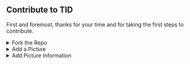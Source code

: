 ## Contribute to TID

First and foremost, thanks for your time and for taking the first steps to contribute.

<details>
  <summary>Fork the Repo</summary>

  First thing first, fork the repo so that you can make necessary changes to the file.

  ---
</details>

<details>
  <summary>Add a Picture</summary>

  Browse to the `images` folder and upload the wallpaper you want to share. Make sure to give it a proper name.

  ---
</details>

<details>
  <summary>Add Picture Information</summary>

  Open the `image_data.json` file. Inside the square brackets, insert the following snippet(**At the top**).

  ```json
{
  "image_name": ,
  "file_type": ,
  "orientation": ,

  "height": ,
  "width": ,

  "author": ,
  "author_link": ,

  "source": ,
  "source_link": ,
},
  ```

|  Parameter  | Description                                                                                     |
|-------------|-------------------------------------------------------------------------------------------------|
| image_name  | Name of the image. Make sure that it matches the name that you used in the image folder         |
| file_type   | Type of the file. Can be anything. For example png, jpg, jpeg, etc.                             |
| orientation | Use either 0 or 1. Use 0 if the orientation is vertical. Use 1 if the orientation is horizontal. |
| height      | Optional. Can be absent. Delete the parameter if you don't give any value.                      |
| width       | Optional. Can be absent. Delete the parameter if you don't give any value.                      |
| source      | Mandatory. Source name of the image. Make sure you have the right to use it.                   |
| source_link | Mandatory. The actual download link of the image.                                               |
| author      | The author of the image. Can be the same as the source.                                             |
| author_link | Link to the author(Twitter, Instagram). Can be the same as the source_link.                         |

  ---
</details>
